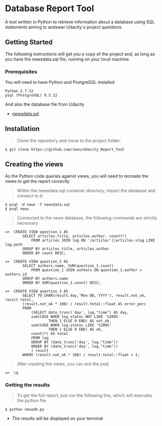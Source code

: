 # Database Report Tool

A tool written in Python to retrieve information about a database using SQL statements aiming to andswer Udacity`s project questions.

## Getting Started

The following instructions will get you a copy of the project and, as long as you have the newsdata.sql file, running on your local machine.

### Prerequisites

You will need to have Python and PostgreSQL installed

```
Python 2.7.12
psql (PostgreSQL) 9.5.12
```

And also the database file from Udacity

* [newsdata.sql](https://d17h27t6h515a5.cloudfront.net/topher/2016/August/57b5f748_newsdata/newsdata.zip)

## Installation

>Clone the repository and move to the project folder:

    $ git clone https://github.com/Joeu/Udacity_Report_Tool

## Creating the views

As the Python code queries against views, you will need to recreate the views to get the report correctly

>Within the newsdata.sql container directory, import the database and connect to it:

    $ psql -d news -f newsdata.sql
    $ psql news

> Connected to the news database, the following commands are strictly necessary

    =>  CREATE VIEW question_1 AS
            SELECT articles.title, articles.author, count(*)
                FROM articles JOIN log ON '/article/'||articles.slug LIKE log.path
            GROUP BY articles.title, articles.author
            ORDER BY count DESC;

    =>  CREATE VIEW question_2 AS
            SELECT authors.name, SUM(question_1.count) 
                FROM question_1 JOIN authors ON question_1.author = authors.id 
            GROUP BY authors.name 
            ORDER BY SUM(question_1.count) DESC;

    =>  CREATE VIEW question_3 AS
            SELECT TO_CHAR(result.day,'Mon DD, YYYY'), result.not_ok, result.total,
            (result.not_ok * 100) / result.total::float AS error_perc
            FROM 
                (SELECT date_trunc('day', log."time") AS day,
                sum(CASE WHEN log.status NOT LIKE '%200%' 
                        THEN 1 ELSE 0 END) AS not_ok,
                sum(CASE WHEN log.status LIKE '%200%'
                        THEN 1 ELSE 0 END) AS ok,
                count(*) AS total
                FROM log
                GROUP BY (date_trunc('day', log."time"))
                ORDER BY (date_trunc('day', log."time"))
                ) result
            WHERE (result.not_ok * 100) / result.total::float > 1;

>After creating the views, you can exit the psql

    =>  \q


### Getting the results

>To get the full report, just run the following line, which will executes the python file

    $ python newsdb.py


* The results will be displayed on your terminal
